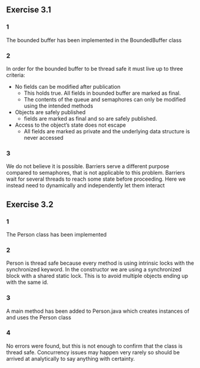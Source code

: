 ## Exercise 3.1
### 1
The bounded buffer has been implemented in the BoundedBuffer class

### 2

In order for the bounded buffer to be thread safe it must live up to three criteria:
- No fields can be modified after publication
  - This holds true. All fields in bounded buffer are marked as final.
  - The contents of the queue and semaphores can only be modified using the intended methods
- Objects are safely published
  - fields are marked as final and so are safely published.
- Access to the object’s state does not escape
  - All fields are marked as private and the underlying data structure is never accessed

### 3
We do not believe it is possible. Barriers serve a different purpose compared to semaphores, 
that is not applicable to this problem. Barriers wait for several threads to reach some state
before proceeding. Here we instead need to dynamically and independently let them interact


## Exercise 3.2
### 1 
The Person class has been implemented

### 2
Person is thread safe because every method is using intrinsic locks with the synchronized keyword.
In the constructor we are using a synchronized block with a shared static lock. This is to avoid
multiple objects ending up with the same id.

### 3
A main method has been added to Person.java which creates instances of and uses the Person class

### 4
No errors were found, but this is not enough to confirm that the class is thread safe. 
Concurrency issues may happen very rarely so should be arrived at analytically to say anything
with certainty.